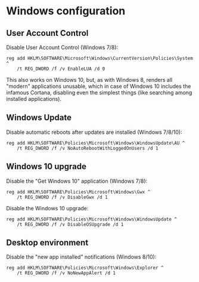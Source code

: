Windows configuration
=====================

User Account Control
--------------------

Disable User Account Control (Windows 7/8):

    reg add HKLM\SOFTWARE\Microsoft\Windows\CurrentVersion\Policies\System ^
        /t REG_DWORD /f /v EnableLUA /d 0

This also works on Windows 10, but, as with Windows 8, renders all "modern"
applications unusable, which in case of Windows 10 includes the infamous
Cortana, disabling even the simplest things (like searching among installed
applications).

Windows Update
--------------

Disable automatic reboots after updates are installed (Windows 7/8/10):

    reg add HKLM\SOFTWARE\Policies\Microsoft\Windows\WindowsUpdate\AU ^
        /t REG_DWORD /f /v NoAutoRebootWithLoggedOnUsers /d 1

Windows 10 upgrade
------------------

Disable the "Get Windows 10" application (Windows 7/8):

    reg add HKLM\SOFTWARE\Policies\Microsoft\Windows\Gwx ^
        /t REG_DWORD /f /v DisableGwx /d 1

Disable the Windows 10 upgrade:

    reg add HKLM\SOFTWARE\Policies\Microsoft\Windows\WindowsUpdate ^
        /t REG_DWORD /f /v DisableOSUpgrade /d 1

Desktop environment
-------------------

Disable the "new app installed" notifications (Windows 8/10):

    reg add HKLM\SOFTWARE\Policies\Microsoft\Windows\Explorer ^
        /t REG_DWORD /f /v NoNewAppAlert /d 1
